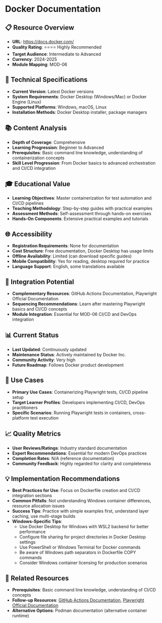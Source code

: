 # Docker Documentation

## 📋 Resource Overview
- **URL**: https://docs.docker.com/
- **Quality Rating**: ⭐⭐⭐⭐ Highly Recommended
- **Target Audience**: Intermediate to Advanced
- **Currency**: 2024-2025
- **Module Mapping**: MOD-06

## 🔧 Technical Specifications
- **Current Version**: Latest Docker versions
- **System Requirements**: Docker Desktop (Windows/Mac) or Docker Engine (Linux)
- **Supported Platforms**: Windows, macOS, Linux
- **Installation Methods**: Docker Desktop installer, package managers

## 📚 Content Analysis
- **Depth of Coverage**: Comprehensive
- **Learning Progression**: Beginner to Advanced
- **Prerequisites**: Basic command line knowledge, understanding of containerization concepts
- **Skill Level Progression**: From Docker basics to advanced orchestration and CI/CD integration

## 🎓 Educational Value
- **Learning Objectives**: Master containerization for test automation and CI/CD pipelines
- **Teaching Methodology**: Step-by-step guides with practical examples
- **Assessment Methods**: Self-assessment through hands-on exercises
- **Hands-On Components**: Extensive practical examples and tutorials

## 🌐 Accessibility
- **Registration Requirements**: None for documentation
- **Cost Structure**: Free documentation, Docker Desktop has usage limits
- **Offline Availability**: Limited (can download specific guides)
- **Mobile Compatibility**: Yes for reading, desktop required for practice
- **Language Support**: English, some translations available

## 🔗 Integration Potential
- **Complementary Resources**: GitHub Actions Documentation, Playwright Official Documentation
- **Sequencing Recommendations**: Learn after mastering Playwright basics and CI/CD concepts
- **Module Integration**: Essential for MOD-06 CI/CD and DevOps integration

## 📊 Current Status
- **Last Updated**: Continuously updated
- **Maintenance Status**: Actively maintained by Docker Inc.
- **Community Activity**: Very high
- **Future Roadmap**: Follows Docker product development

## 🎯 Use Cases
- **Primary Use Cases**: Containerizing Playwright tests, CI/CD pipeline setup
- **Target Learner Profiles**: Developers implementing CI/CD, DevOps practitioners
- **Specific Scenarios**: Running Playwright tests in containers, cross-platform test execution

## 📈 Quality Metrics
- **User Reviews/Ratings**: Industry standard documentation
- **Expert Recommendations**: Essential for modern DevOps practices
- **Completion Rates**: N/A (reference documentation)
- **Community Feedback**: Highly regarded for clarity and completeness

## 💡 Implementation Recommendations
- **Best Practices for Use**: Focus on Dockerfile creation and CI/CD integration sections
- **Common Pitfalls**: Not understanding Windows container differences, resource allocation issues
- **Success Tips**: Practice with simple examples first, understand layer caching, use multi-stage builds
- **Windows-Specific Tips**:
  - Use Docker Desktop for Windows with WSL2 backend for better performance
  - Configure file sharing for project directories in Docker Desktop settings
  - Use PowerShell or Windows Terminal for Docker commands
  - Be aware of Windows path separators in Dockerfile COPY commands
  - Consider Windows container licensing for production scenarios

## 🔄 Related Resources
- **Prerequisites**: Basic command line knowledge, understanding of CI/CD concepts
- **Follow-up Resources**: [GitHub Actions Documentation](github-actions-documentation.md), [Playwright Official Documentation](../01-official-documentation/playwright-official-documentation.md)
- **Alternative Options**: Podman documentation (alternative container runtime)
